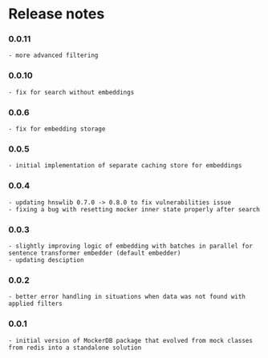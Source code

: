 # Release notes

### 0.0.11

    - more advanced filtering

### 0.0.10

    - fix for search without embeddings

### 0.0.6

    - fix for embedding storage

### 0.0.5

    - initial implementation of separate caching store for embeddings

### 0.0.4

    - updating hnswlib 0.7.0 -> 0.8.0 to fix vulnerabilities issue
    - fixing a bug with resetting mocker inner state properly after search

### 0.0.3

    - slightly improving logic of embedding with batches in parallel for sentence transformer embedder (default embedder)
    - updating desciption

### 0.0.2

    - better error handling in situations when data was not found with applied filters

### 0.0.1

    - initial version of MockerDB package that evolved from mock classes from redis into a standalone solution